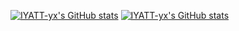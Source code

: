 [![IYATT-yx's GitHub stats](https://github-readme-stats.vercel.app/api?username=IYATT-yx&show_icons=true&theme=radical)](https://github.com/anuraghazra/github-readme-stats)
[![IYATT-yx's GitHub stats](https://github-readme-stats.vercel.app/api/top-langs/?username=IYATT-yx&layout=compact)](https://github.com/anuraghazra/github-readme-stats)
